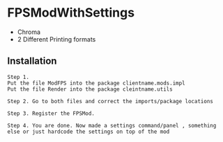 # FPSModWithSettings

- Chroma
- 2 Different Printing formats

## Installation
```
Step 1.
Put the file ModFPS into the package clientname.mods.impl
Put the file Render into the package cleintname.utils

Step 2. Go to both files and correct the imports/package locations

Step 3. Register the FPSMod.

Step 4. You are done. Now made a settings command/panel , something else or just hardcode the settings on top of the mod
```
